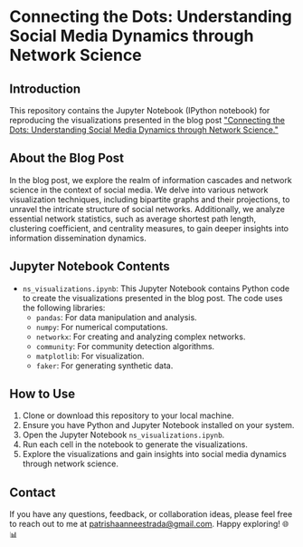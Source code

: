 # Connecting the Dots: Understanding Social Media Dynamics through Network Science

## Introduction
This repository contains the Jupyter Notebook (IPython notebook) for reproducing the visualizations presented in the blog post ["Connecting the Dots: Understanding Social Media Dynamics through Network Science."](https://medium.com/@patrishaanneestrada/connecting-the-dots-understanding-social-media-dynamics-through-network-science-7e51c2ec8e6)

## About the Blog Post

In the blog post, we explore the realm of information cascades and network science in the context of social media. We delve into various network visualization techniques, including bipartite graphs and their projections, to unravel the intricate structure of social networks. Additionally, we analyze essential network statistics, such as average shortest path length, clustering coefficient, and centrality measures, to gain deeper insights into information dissemination dynamics.

## Jupyter Notebook Contents

- `ns_visualizations.ipynb`: This Jupyter Notebook contains Python code to create the visualizations presented in the blog post. The code uses the following libraries:
  - `pandas`: For data manipulation and analysis.
  - `numpy`: For numerical computations.
  - `networkx`: For creating and analyzing complex networks.
  - `community`: For community detection algorithms.
  - `matplotlib`: For visualization.
  - `faker`: For generating synthetic data.

## How to Use

1. Clone or download this repository to your local machine.
2. Ensure you have Python and Jupyter Notebook installed on your system.
3. Open the Jupyter Notebook `ns_visualizations.ipynb`.
4. Run each cell in the notebook to generate the visualizations.
5. Explore the visualizations and gain insights into social media dynamics through network science.

## Contact

If you have any questions, feedback, or collaboration ideas, please feel free to reach out to me at patrishaanneestrada@gmail.com. Happy exploring! 🌐📊

